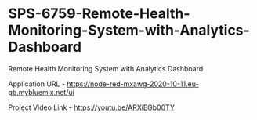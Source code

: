# SPS-6759-Remote-Health-Monitoring-System-with-Analytics-Dashboard
Remote Health Monitoring System with Analytics Dashboard

Application URL - https://node-red-mxawg-2020-10-11.eu-gb.mybluemix.net/ui
 
 Project Video Link - https://youtu.be/ARXiEGb00TY
